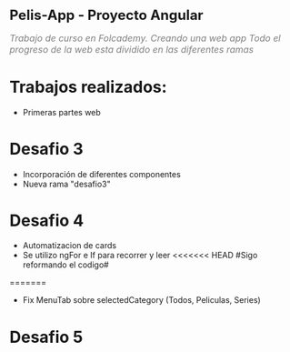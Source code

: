 <h1 style="font-size: 24px; font-weight: bold;">Pelis-App - Proyecto Angular </h1>

<p style="font-size: 16px; color: gray; font-style: italic;">Trabajo de curso en Folcademy. Creando una web app
Todo el progreso de la web esta dividido en las diferentes ramas</p>

# Trabajos realizados:
 - Primeras partes web

 # Desafio 3
 - Incorporación de diferentes componentes
 - Nueva rama "desafio3" 

# Desafio 4
 - Automatizacion de cards
 - Se utilizo ngFor e If para recorrer y leer
<<<<<<< HEAD
 #Sigo reformando el codigo#
 
=======
 - Fix MenuTab sobre selectedCategory (Todos, Peliculas, Series)
 
# Desafio 5

